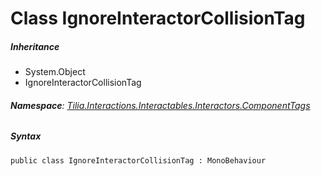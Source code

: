 # Class IgnoreInteractorCollisionTag

##### Inheritance

* System.Object
* IgnoreInteractorCollisionTag

###### **Namespace**: [Tilia.Interactions.Interactables.Interactors.ComponentTags]

##### Syntax

```
public class IgnoreInteractorCollisionTag : MonoBehaviour
```

[Tilia.Interactions.Interactables.Interactors.ComponentTags]: README.md
